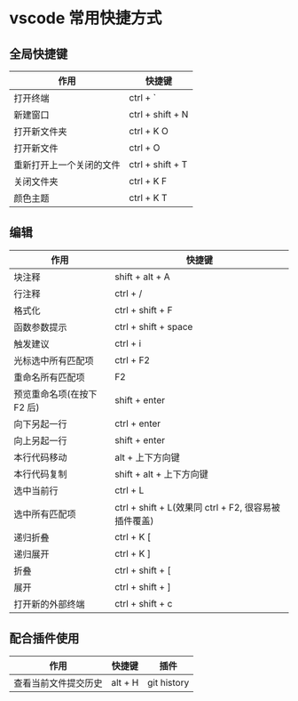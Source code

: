 # vscode 常用快捷方式

## 全局快捷键

| 作用                     | 快捷键           |
| ------------------------ | ---------------- |
| 打开终端                 | ctrl + `         |
| 新建窗口                 | ctrl + shift + N |
| 打开新文件夹             | ctrl + K O       |
| 打开新文件               | ctrl + O         |
| 重新打开上一个关闭的文件 | ctrl + shift + T |
| 关闭文件夹               | ctrl + K F       |
| 颜色主题                 | ctrl + K T       |

## 编辑

| 作用                       | 快捷键                                               |
| -------------------------- | ---------------------------------------------------- |
| 块注释                     | shift + alt + A                                      |
| 行注释                     | ctrl + /                                             |
| 格式化                     | ctrl + shift + F                                     |
| 函数参数提示               | ctrl + shift + space                                 |
| 触发建议                   | ctrl + i                                             |
| 光标选中所有匹配项         | ctrl + F2                                            |
| 重命名所有匹配项           | F2                                                   |
| 预览重命名项(在按下 F2 后) | shift + enter                                        |
| 向下另起一行               | ctrl + enter                                         |
| 向上另起一行               | shift + enter                                        |
| 本行代码移动               | alt + 上下方向键                                     |
| 本行代码复制               | shift + alt + 上下方向键                             |
| 选中当前行                 | ctrl + L                                             |
| 选中所有匹配项             | ctrl + shift + L(效果同 ctrl + F2, 很容易被插件覆盖) |
| 递归折叠                   | ctrl + K [                                           |
| 递归展开                   | ctrl + K ]                                           |
| 折叠                       | ctrl + shift + [                                     |
| 展开                       | ctrl + shift + ]                                     |
| 打开新的外部终端           | ctrl + shift + c                                     |


## 配合插件使用

| 作用                 | 快捷键  | 插件        |
| -------------------- | ------- | ----------- |
| 查看当前文件提交历史 | alt + H | git history |
